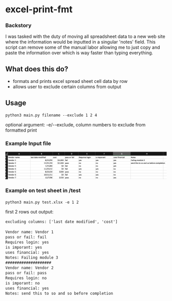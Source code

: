 # excel-print-fmt
### Backstory
I was tasked with the duty of moving all spreadsheet data to a new web site where the information would be inputted in a singular 'notes' field. 
This script can remove some of the manual labor allowing me to just copy and paste the information over which is way faster than typing everything.  

## What does this do?
* formats and prints excel spread sheet cell data by row
* allows user to exclude certain columns from output

## Usage
```python3 main.py filename
python3 main.py filename --exclude 1 2 4
```
optional argument: -e/--exclude, column numbers to exclude from formatted print



### Example Input file
<img src="https://raw.githubusercontent.com/alexshelto/excel-print-fmt/main/screenshot/inputfile.png" width="700" />


### Example on test sheet in /test
```python3 main.py test.xlsx -e 1 2```

first 2 rows out output: 
```
excluding columns: ['last date modified', 'cost']

Vendor name: Vendor 1
pass or fail: fail
Requires login: yes
is imporant: yes
uses financial: yes
Notes: Failing module 3
####################
Vendor name: Vendor 2
pass or fail: pass
Requires login: no
is imporant: no
uses financial: yes
Notes: send this to so and so before completion
```
